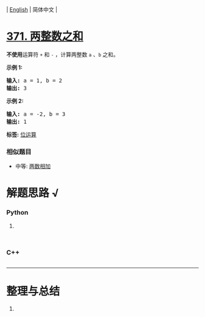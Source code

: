 | [English](README_EN.md) | 简体中文 |

# [371. 两整数之和](https://leetcode-cn.com/problems/sum-of-two-integers)
<p><strong>不使用</strong>运算符&nbsp;<code>+</code> 和&nbsp;<code>-</code>&nbsp;​​​​​​​，计算两整数&nbsp;​​​​​​​<code>a</code>&nbsp;、<code>b</code>&nbsp;​​​​​​​之和。</p>

<p><strong>示例 1:</strong></p>

<pre><strong>输入: </strong>a = 1, b = 2
<strong>输出: </strong>3
</pre>

<p><strong>示例 2:</strong></p>

<pre><strong>输入: </strong>a = -2, b = 3
<strong>输出: </strong>1</pre>

**标签:**  [位运算](https://leetcode-cn.com/tag/bit-manipulation) 
 ### 相似题目
- 中等:	[两数相加](https://leetcode-cn.com/problems/add-two-numbers) 

# 解题思路 √

### Python

1. 

```python

```


```python

```

### C++

```cpp

```

---



# 整理与总结

1. 